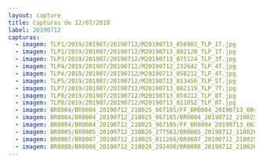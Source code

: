 ```yaml
---
layout: capture
title: Capturas de 12/07/2019
label: 20190712
capturas:
  - imagem: TLP1/2019/201907/20190712/M20190713_050902_TLP_1T.jpg
  - imagem: TLP1/2019/201907/20190712/M20190713_082120_TLP_1T.jpg
  - imagem: TLP3/2019/201907/20190712/M20190713_075124_TLP_3T.jpg
  - imagem: TLP4/2019/201907/20190712/M20190712_232642_TLP_4T.jpg
  - imagem: TLP4/2019/201907/20190712/M20190713_050212_TLP_4T.jpg
  - imagem: TLP5/2019/201907/20190712/M20190713_013456_TLP_5T.jpg
  - imagem: TLP7/2019/201907/20190712/M20190713_082119_TLP_7T.jpg
  - imagem: TLP8/2019/201907/20190712/M20190713_050212_TLP_8T.jpg
  - imagem: TLP8/2019/201907/20190712/M20190713_011052_TLP_8T.jpg
  - imagem: BR0004/BR0004_20190712_210025_967105/FF_BR0004_20190713_004536_955_0321280.fits_maxpixel.jpg
  - imagem: BR0004/BR0004_20190712_210025_967105/BR0004_20190712_210025_967105_stack_145_meteors.jpg
  - imagem: BR0004/BR0004_20190712_210025_967105/FF_BR0004_20190713_063037_448_0804864.fits_maxpixel.jpg
  - imagem: BR0005/BR0005_20190712_210026_277563/BR0005_20190712_210026_277563_stack_6_meteors.jpg
  - imagem: BR0007/BR0007_20190712_210025_811266/BR0007_20190712_210025_811266_stack_62_meteors.jpg
  - imagem: BR0008/BR0008_20190712_210026_292498/BR0008_20190712_210026_292498_stack_1_meteors.jpg
---
```

